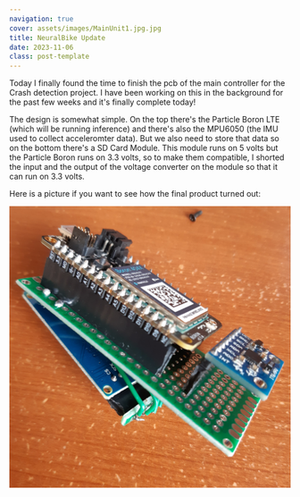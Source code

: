 ```yaml
---
navigation: true
cover: assets/images/MainUnit1.jpg.jpg
title: NeuralBike Update
date: 2023-11-06
class: post-template
---
```


Today I finally found the time to finish the pcb of the main controller for the Crash detection project. I have been working on this in the background for the past few weeks and it's finally complete today! 

The design is somewhat simple. On the top there's the Particle Boron LTE (which will be running inference) and there's also the MPU6050 (the IMU used to collect acceleromter data). But we also need to store that data so on the bottom there's a SD Card Module. This module runs on 5 volts but the Particle Boron runs on 3.3 volts, so to make them compatible, I shorted the input and the output of the voltage converter on the module so that it can run on 3.3 volts. 

Here is a picture if you want to see how the final product turned out:

![The main pcb](assets/images/MainUnit2.jpg.jpg)



